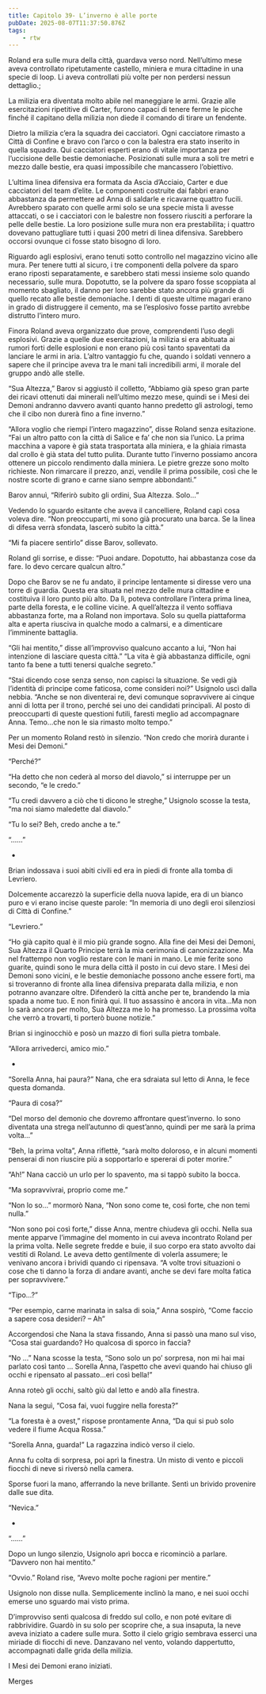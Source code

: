 ```yaml
---
title: Capitolo 39- L’inverno è alle porte
pubDate: 2025-08-07T11:37:50.876Z
tags:
    - rtw
---
```



Roland era sulle mura della città, guardava verso nord. Nell’ultimo mese aveva controllato ripetutamente castello, miniera e mura cittadine in una specie di loop. Li aveva controllati più volte per non perdersi nessun dettaglio.;


La milizia era diventata molto abile nel maneggiare le armi. Grazie alle esercitazioni ripetitive di Carter, furono capaci di tenere ferme le picche finché il capitano della milizia non diede il comando di tirare un fendente.


Dietro la milizia c’era la squadra dei cacciatori. Ogni cacciatore rimasto a Città di Confine e bravo con l’arco o con la balestra era stato inserito in quella squadra. Qui cacciatori esperti erano di vitale importanza per l’uccisione delle bestie demoniache. Posizionati sulle mura a soli tre metri e mezzo dalle bestie, era quasi impossibile che mancassero l’obiettivo.


L’ultima linea difensiva era formata da Ascia d’Acciaio, Carter e due cacciatori del team d’elite. Le componenti costruite dai fabbri erano abbastanza da permettere ad Anna di saldarle e ricavarne quattro fucili. Avrebbero sparato con quelle armi solo se una specie mista li avesse attaccati, o se i cacciatori con le balestre non fossero riusciti a perforare la pelle delle bestie. La loro posizione sulle mura non era prestabilita; i quattro dovevano pattugliare tutti i quasi 200 metri di linea difensiva. Sarebbero occorsi ovunque ci fosse stato bisogno di loro.


Riguardo agli esplosivi, erano tenuti sotto controllo nel magazzino vicino alle mura. Per tenere tutti al sicuro, i tre componenti della polvere da sparo erano riposti separatamente, e sarebbero stati messi insieme solo quando necessario, sulle mura. Dopotutto, se la polvere da sparo fosse scoppiata al momento sbagliato, il danno per loro sarebbe stato ancora più grande di quello recato alle bestie demoniache. I denti di queste ultime magari erano in grado di distruggere il cemento, ma se l’esplosivo fosse partito avrebbe distrutto l’intero muro.


Finora Roland aveva organizzato due prove, comprendenti l’uso degli esplosivi. Grazie a quelle due esercitazioni, la milizia si era abituata ai rumori forti delle esplosioni e non erano più così tanto spaventati da lanciare le armi in aria. L’altro vantaggio fu che, quando i soldati vennero a sapere che il principe aveva tra le mani tali incredibili armi, il morale del gruppo andò alle stelle.


“Sua Altezza,” Barov si aggiustò il colletto, “Abbiamo già speso gran parte dei ricavi ottenuti dai  minerali nell’ultimo mezzo mese, quindi se i Mesi dei Demoni andranno davvero avanti quanto hanno predetto gli astrologi, temo che il cibo non durerà fino a fine inverno.”


“Allora voglio che riempi l’intero magazzino”, disse Roland senza esitazione. “Fai un altro patto con la città di Salice e fa’ che non sia l’unico. La prima macchina a vapore è già stata trasportata alla miniera, e la ghiaia rimasta dal crollo è già stata del tutto pulita. Durante tutto l’inverno possiamo ancora ottenere un piccolo rendimento dalla miniera. Le pietre grezze sono molto richieste. Non rimarcare il prezzo, anzi, vendile il prima possibile, così che le nostre scorte di grano e carne siano sempre abbondanti.”


Barov annuì, “Riferirò subito gli ordini, Sua Altezza. Solo…”


Vedendo lo sguardo esitante che aveva il cancelliere, Roland capì cosa voleva dire. “Non preoccuparti, mi sono già procurato una barca. Se la linea di difesa verrà sfondata, lascerò subito la città.”


“Mi fa piacere sentirlo” disse Barov, sollevato.


Roland gli sorrise, e disse: “Puoi andare. Dopotutto, hai abbastanza cose da fare. Io devo cercare qualcun altro.”


Dopo che Barov se ne fu andato, il principe lentamente si diresse vero una torre di guardia. Questa era situata nel mezzo delle mura cittadine e costituiva il loro punto più alto. Da lì, poteva controllare l’intera prima linea, parte della foresta, e le colline vicine. A quell’altezza il vento soffiava abbastanza forte, ma a Roland non importava. Solo su quella piattaforma alta e aperta riusciva in qualche modo a calmarsi, e a dimenticare l’imminente battaglia.


“Gli hai mentito,” disse all’improvviso qualcuno accanto a lui, “Non hai intenzione di lasciare questa città.”
“La vita è già abbastanza difficile, ogni tanto fa bene a tutti tenersi qualche segreto.”


“Stai dicendo cose senza senso, non capisci la situazione. Se vedi già l’identità di principe come faticosa, come consideri noi?” Usignolo uscì dalla nebbia. “Anche se non diventerai re, devi comunque sopravvivere ai cinque anni di lotta per il trono, perché sei uno dei candidati principali. Al posto di preoccuparti di queste questioni futili, faresti meglio ad accompagnare Anna. Temo…che non le sia rimasto molto tempo.”


Per un momento Roland restò in silenzio. “Non credo che morirà durante i Mesi dei Demoni.”


“Perché?”


“Ha detto che non cederà al morso del diavolo,” si interruppe per un secondo, “e le credo.”


“Tu credi davvero a ciò che ti dicono le streghe,” Usignolo scosse la testa, “ma noi siamo maledette dal diavolo.”


“Tu lo sei? Beh, credo anche a te.”


“……”


*


Brian indossava i suoi abiti civili ed era in piedi di fronte alla tomba di Levriero.


Dolcemente accarezzò la superficie della nuova lapide, era di un bianco puro e vi erano incise queste parole: “In memoria di uno degli eroi silenziosi di Città di Confine.”


“Levriero.”


“Ho già capito qual è il mio più grande sogno. Alla fine dei Mesi dei Demoni, Sua Altezza il Quarto Principe terrà la mia cerimonia di canonizzazione. Ma nel frattempo non voglio restare con le mani in mano. Le mie ferite sono guarite, quindi sono le mura della città il posto in cui devo stare. I Mesi dei Demoni sono vicini, e le bestie demoniache possono anche essere forti, ma si troveranno di fronte alla linea difensiva preparata dalla milizia, e non potranno avanzare oltre. Difenderò la città anche per te, brandendo la mia spada a nome tuo. E non finirà qui. Il tuo assassino è ancora in vita…Ma non lo sarà ancora per molto, Sua Altezza me lo ha promesso. La prossima volta che verrò a trovarti, ti porterò buone notizie.”


Brian si inginocchiò e posò un mazzo di fiori sulla pietra tombale.


“Allora arrivederci, amico mio.”


*


“Sorella Anna, hai paura?” Nana, che era sdraiata sul letto di Anna, le fece questa domanda.




“Paura di cosa?”


“Del morso del demonio che dovremo affrontare quest’inverno. Io sono diventata una strega nell’autunno di quest’anno, quindi per me sarà la prima volta…”


“Beh, la prima volta”, Anna riflettè, “sarà molto doloroso, e in alcuni momenti penserai di non riuscire più a sopportarlo e spererai di poter morire.”


“Ah!” Nana cacciò un urlo per lo spavento, ma si tappò subito la bocca.


“Ma sopravvivrai, proprio come me.”


“Non lo so…” mormorò Nana, “Non sono come te, così forte, che non temi nulla.”


“Non sono poi così forte,” disse Anna, mentre chiudeva gli occhi. Nella sua mente apparve l’immagine del momento in cui aveva incontrato Roland per la prima volta. Nelle segrete fredde e buie, il suo corpo era stato avvolto dai vestiti di Roland. Le aveva detto gentilmente di volerla assumere; le venivano ancora i brividi quando ci ripensava. “A volte trovi situazioni o cose che ti danno la forza di andare avanti, anche se devi fare molta fatica per sopravvivere.”


“Tipo…?”


“Per esempio, carne marinata in salsa di soia,” Anna sospirò, “Come faccio a sapere cosa desideri? – Ah”


Accorgendosi che Nana la stava fissando, Anna si passò una mano sul viso, “Cosa stai guardando? Ho qualcosa di sporco in faccia?


“No …” Nana scosse la testa, “Sono solo un po’ sorpresa, non mi hai mai parlato così tanto … Sorella Anna, l’aspetto che avevi quando hai chiuso gli occhi e ripensato al passato…eri così bella!”


Anna roteò gli occhi, saltò giù dal letto e andò alla finestra.


Nana la seguì, “Cosa fai, vuoi fuggire nella foresta?”


“La foresta è a ovest,” rispose prontamente Anna, “Da qui si può solo vedere il fiume Acqua Rossa.”


“Sorella Anna, guarda!” La ragazzina indicò verso il cielo.


Anna fu colta di sorpresa, poi aprì la finestra. Un misto di vento e piccoli fiocchi di neve si riversò nella camera.


Sporse fuori la mano, afferrando la neve brillante. Sentì un brivido provenire dalle sue dita.


“Nevica.”


*


“……”


Dopo un lungo silenzio, Usignolo aprì bocca e ricominciò a parlare. “Davvero non hai mentito.”


“Ovvio.” Roland rise, “Avevo molte poche ragioni per mentire.”


Usignolo non disse nulla. Semplicemente inclinò la mano, e nei suoi occhi emerse uno sguardo mai visto prima.


D’improvviso sentì qualcosa di freddo sul collo, e non poté evitare di rabbrividire. Guardò in su solo per scoprire che, a sua insaputa, la neve aveva iniziato a cadere sulle mura. Sotto il cielo grigio sembrava esserci una miriade di fiocchi di neve. Danzavano nel vento, volando dappertutto, accompagnati dalle grida della milizia.


I Mesi dei Demoni erano iniziati.




Merges
                                


                                



